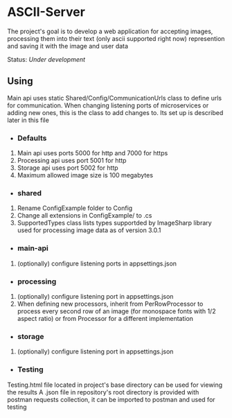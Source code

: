 # ASCII-Server

The project's goal is to develop a web application for accepting images, processing them into their text (only ascii supported right now) represention and saving it with the image and user data

Status: *Under development*

## Using

Main api uses static Shared/Config/CommunicationUrls class to define urls for communication. When changing listening ports of microservices or adding new ones, this is the class to add changes to. Its set up is described later in this file

- ### Defaults

1. Main api uses ports 5000 for http and 7000 for https
2. Processing api uses port 5001 for http
3. Storage api uses port 5002 for http
4. Maximum allowed image size is 100 megabytes

- ### shared

1. Rename ConfigExample folder to Config
2. Change all extensions in ConfigExample/ to .cs
3. SupportedTypes class lists types supportded by ImageSharp library used for processing image data as of version 3.0.1

- ### main-api

1. (optionally) configure listening ports in appsettings.json

- ### processing

1. (optionally) configure listening port in appsettings.json
2. When defining new processors, inherit from PerRowProcessor to process every second row of an image (for monospace fonts with 1/2 aspect ratio) or from Processor for a different implementation  

- ### storage

1. (optionally) configure listening port in appsettings.json

- ### Testing

Testing.html file located in project's base directory can be used for viewing the results
A .json file in repository's root directory is provided with postman requests collection, it can be imported to postman and used for testing
